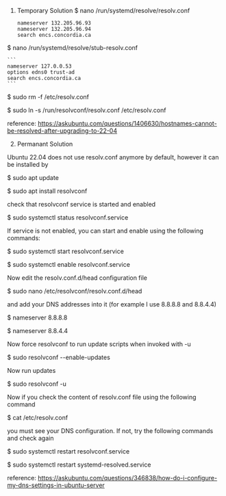 1. Temporary Solution
$ nano /run/systemd/resolve/resolv.conf

    ```
    nameserver 132.205.96.93
    nameserver 132.205.96.94
    search encs.concordia.ca
    ```

$ nano /run/systemd/resolve/stub-resolv.conf

    ```
    nameserver 127.0.0.53
    options edns0 trust-ad
    search encs.concordia.ca
    ```

$ sudo rm -f /etc/resolv.conf

$ sudo ln -s /run/resolvconf/resolv.conf /etc/resolv.conf

reference: https://askubuntu.com/questions/1406630/hostnames-cannot-be-resolved-after-upgrading-to-22-04


2. Permanant Solution

Ubuntu 22.04 does not use resolv.conf anymore by default, however it can be installed by

$ sudo apt update

$ sudo apt install resolvconf

check that resolvconf service is started and enabled

$ sudo systemctl status resolvconf.service

If service is not enabled, you can start and enable using the following commands:

$ sudo systemctl start resolvconf.service

$ sudo systemctl enable resolvconf.service

Now edit the resolv.conf.d/head configuration file

$ sudo nano /etc/resolvconf/resolv.conf.d/head

and add your DNS addresses into it (for example I use 8.8.8.8 and 8.8.4.4)

$ nameserver 8.8.8.8 

$ nameserver 8.8.4.4

Now force resolvconf to run update scripts when invoked with -u

$ sudo resolvconf --enable-updates 

Now run updates

$ sudo resolvconf -u

Now if you check the content of resolv.conf file using the following command

$ cat /etc/resolv.conf

you must see your DNS configuration. If not, try the following commands and check again

$ sudo systemctl restart resolvconf.service

$ sudo systemctl restart systemd-resolved.service


reference: https://askubuntu.com/questions/346838/how-do-i-configure-my-dns-settings-in-ubuntu-server